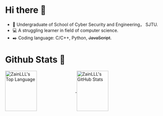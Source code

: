 # Hi there 👋

- :boy: Undergraduate of School of Cyber Security and Engineering， SJTU.
- :computer: A struggling learner in field of computer science.
- :black_nib: Coding language: C/C++, Python, ~~JavaScript~~.

# Github Stats :triangular_flag_on_post:

<a href="https://github.com/ZainLLL">
  <img align="center" src="https://github-readme-stats.vercel.app/api/top-langs/?username=ZainLLL&layout=compact&theme=onedark&&langs_count=5" alt="ZainLLL's Top Language"  width="45%" height="130"/>
</a>

<a href="https://github.com/ZainLLL">
  <img align="center" src="https://github-readme-stats.vercel.app/api?username=ZainLLL&theme=onedark&hide=prs,issues&show_icons=true" alt="ZainLLL's GitHub Stats"  width="45%" height="130"/>
</a>
